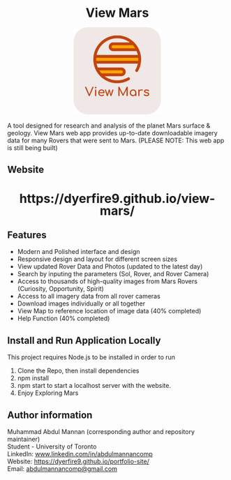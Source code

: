 <h1 align="center" style="font-size:28px; line-height:1"><b>View Mars</b></h1>

  <div align="center">
    <img alt="Icon" src="Promotional/logo-rounded.png" width="200px" style="borderRadius:5px">
  </div>

A tool designed for research and analysis of the planet Mars surface & geology. View Mars web app provides up-to-date downloadable imagery data for many Rovers that were sent to Mars. (PLEASE NOTE: This web app is still being built)

## Website
<h2 align="center" style="font-size:28px; line-height:1">
   https://dyerfire9.github.io/view-mars/
</h2>

## Features
- Modern and Polished interface and design
- Responsive design and layout for different screen sizes
- View updated Rover Data and Photos (updated to the latest day)
- Search by inputing the parameters (Sol, Rover, and Rover Camera)
- Access to thousands of high-quality images from Mars Rovers (Curiosity, Opportunity, Spirit)
- Access to all imagery data from all rover cameras
- Download images individually or all together
- View Map to reference location of image data (40% completed) 
- Help Function (40% completed)

## Install and Run Application Locally

This project requires Node.js to be installed in order to run

1. Clone the Repo, then install dependencies
2. npm install
3. npm start to start a localhost server with the website.
4. Enjoy Exploring Mars



## Author information
Muhammad Abdul Mannan (corresponding author and repository maintainer) <br />
Student - University of Toronto <br />
LinkedIn: www.linkedin.com/in/abdulmannancomp <br />
Website: https://dyerfire9.github.io/portfolio-site/ <br />
Email: abdulmannancomp@gmail.com <br />
